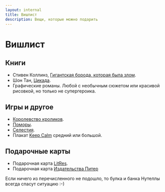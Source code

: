 ```yaml
---
layout: internal
title: Вишлист
description: Вещи, которые можно подарить
---
```


# Вишлист

## Книги

-   Стивен Коллинз, [Гигантская борода, которая была злом](https://www.mann-ivanov-ferber.ru/books/gigantskaya-boroda-kotoraya-byla-zlom/).
-   Шон Тан, [Цикада](https://www.amazon.com/Cicada-Shaun-Tan/dp/1338298399).
-   Графические романы. Любой с необычным сюжетом или красивой рисовкой, но только не супергероика.

## Игры и другое

-   [Королевство кроликов](https://gaga.ru/game/korolevstvo-krolikov/).
-   [Поморы](https://tesera.ru/game/pomors/).
-   [Селестия](https://gaga.ru/game/celestia/).
-   Плакат [Keep Calm](http://plaqat.ru/posters/minimal/34604) средний или большой.

## Подарочные карты

-   Подарочная карта [LitRes](https://www.litres.ru/kniga-luchshiy-podarok/).
-   Подарочная карта [Издательства Питер](https://www.piter.com/#https://shop.giftd.tech/izdatel-skiy-dom-piter)

Если ничего из перечисленного не подошло, то булка и банка Нутеллы всегда спасут ситуацию :-)
